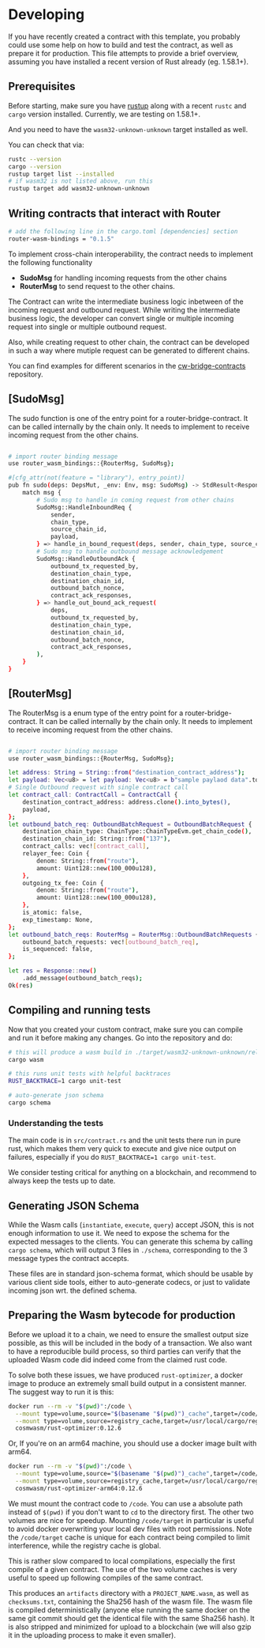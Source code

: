 # Developing

If you have recently created a contract with this template, you probably could use some
help on how to build and test the contract, as well as prepare it for production. This
file attempts to provide a brief overview, assuming you have installed a recent
version of Rust already (eg. 1.58.1+).

## Prerequisites

Before starting, make sure you have [rustup](https://rustup.rs/) along with a
recent `rustc` and `cargo` version installed. Currently, we are testing on 1.58.1+.

And you need to have the `wasm32-unknown-unknown` target installed as well.

You can check that via:

```sh
rustc --version
cargo --version
rustup target list --installed
# if wasm32 is not listed above, run this
rustup target add wasm32-unknown-unknown
```

## Writing contracts that interact with Router

```sh
# add the following line in the cargo.toml [dependencies] section
router-wasm-bindings = "0.1.5"
```

To implement cross-chain interoperability, the contract needs to implement the following functionality
 - **SudoMsg** for handling incoming requests from the other chains
 - **RouterMsg** to send request to the other chains.

The Contract can write the intermediate business logic inbetween of the incoming request and outbound request.
While writing the intermediate business logic, the developer can convert single or multiple incoming request into single or multiple 
outbound request. 

Also, while creating request to other chain, the contract can be developed in such a way where mutiple request can be generated to
different chains.

You can find examples for different scenarios in the [cw-bridge-contracts](https://github.com/router-protocol/cw-bridge-contracts.git) repository.


## [SudoMsg]

The sudo function is one of the entry point for a router-bridge-contract.
It can be called internally by the chain only. It needs to implement to receive incoming request from the other chains.
```sh

# import router binding message
use router_wasm_bindings::{RouterMsg, SudoMsg};

#[cfg_attr(not(feature = "library"), entry_point)]
pub fn sudo(deps: DepsMut, _env: Env, msg: SudoMsg) -> StdResult<Response<RouterMsg>> {
    match msg {
        # Sudo msg to handle in coming request from other chains
        SudoMsg::HandleInboundReq {
            sender,
            chain_type,
            source_chain_id,
            payload,
        } => handle_in_bound_request(deps, sender, chain_type, source_chain_id, payload),
        # Sudo msg to handle outbound message acknowledgement
        SudoMsg::HandleOutboundAck {
            outbound_tx_requested_by,
            destination_chain_type,
            destination_chain_id,
            outbound_batch_nonce,
            contract_ack_responses,
        } => handle_out_bound_ack_request(
            deps,
            outbound_tx_requested_by,
            destination_chain_type,
            destination_chain_id,
            outbound_batch_nonce,
            contract_ack_responses,
        ),
    }
}

```

## [RouterMsg]

The RouterMsg is a enum type  of the entry point for a router-bridge-contract.
It can be called internally by the chain only. It needs to implement to receive incoming request from the other chains.
```sh

# import router binding message
use router_wasm_bindings::{RouterMsg, SudoMsg};

let address: String = String::from("destination_contract_address");
let payload: Vec<u8> = let payload: Vec<u8> = b"sample paylaod data".to_vec();
# Single Outbound request with single contract call
let contract_call: ContractCall = ContractCall {
    destination_contract_address: address.clone().into_bytes(),
    payload,
};
let outbound_batch_req: OutboundBatchRequest = OutboundBatchRequest {
    destination_chain_type: ChainType::ChainTypeEvm.get_chain_code(),
    destination_chain_id: String::from("137"),
    contract_calls: vec![contract_call],
    relayer_fee: Coin {
        denom: String::from("route"),
        amount: Uint128::new(100_000u128),
    },
    outgoing_tx_fee: Coin {
        denom: String::from("route"),
        amount: Uint128::new(100_000u128),
    },
    is_atomic: false,
    exp_timestamp: None,
};
let outbound_batch_reqs: RouterMsg = RouterMsg::OutboundBatchRequests {
    outbound_batch_requests: vec![outbound_batch_req],
    is_sequenced: false,
};

let res = Response::new()
    .add_message(outbound_batch_reqs);
Ok(res)

```

## Compiling and running tests

Now that you created your custom contract, make sure you can compile and run it before
making any changes. Go into the repository and do:

```sh
# this will produce a wasm build in ./target/wasm32-unknown-unknown/release/YOUR_NAME_HERE.wasm
cargo wasm

# this runs unit tests with helpful backtraces
RUST_BACKTRACE=1 cargo unit-test

# auto-generate json schema
cargo schema
```

### Understanding the tests

The main code is in `src/contract.rs` and the unit tests there run in pure rust,
which makes them very quick to execute and give nice output on failures, especially
if you do `RUST_BACKTRACE=1 cargo unit-test`.

We consider testing critical for anything on a blockchain, and recommend to always keep
the tests up to date.

## Generating JSON Schema

While the Wasm calls (`instantiate`, `execute`, `query`) accept JSON, this is not enough
information to use it. We need to expose the schema for the expected messages to the
clients. You can generate this schema by calling `cargo schema`, which will output
3 files in `./schema`, corresponding to the 3 message types the contract accepts.

These files are in standard json-schema format, which should be usable by various
client side tools, either to auto-generate codecs, or just to validate incoming
json wrt. the defined schema.

## Preparing the Wasm bytecode for production

Before we upload it to a chain, we need to ensure the smallest output size possible,
as this will be included in the body of a transaction. We also want to have a
reproducible build process, so third parties can verify that the uploaded Wasm
code did indeed come from the claimed rust code.

To solve both these issues, we have produced `rust-optimizer`, a docker image to
produce an extremely small build output in a consistent manner. The suggest way
to run it is this:

```sh
docker run --rm -v "$(pwd)":/code \
  --mount type=volume,source="$(basename "$(pwd)")_cache",target=/code/target \
  --mount type=volume,source=registry_cache,target=/usr/local/cargo/registry \
  cosmwasm/rust-optimizer:0.12.6
```

Or, If you're on an arm64 machine, you should use a docker image built with arm64.
```sh
docker run --rm -v "$(pwd)":/code \
  --mount type=volume,source="$(basename "$(pwd)")_cache",target=/code/target \
  --mount type=volume,source=registry_cache,target=/usr/local/cargo/registry \
  cosmwasm/rust-optimizer-arm64:0.12.6
```

We must mount the contract code to `/code`. You can use a absolute path instead
of `$(pwd)` if you don't want to `cd` to the directory first. The other two
volumes are nice for speedup. Mounting `/code/target` in particular is useful
to avoid docker overwriting your local dev files with root permissions.
Note the `/code/target` cache is unique for each contract being compiled to limit
interference, while the registry cache is global.

This is rather slow compared to local compilations, especially the first compile
of a given contract. The use of the two volume caches is very useful to speed up
following compiles of the same contract.

This produces an `artifacts` directory with a `PROJECT_NAME.wasm`, as well as
`checksums.txt`, containing the Sha256 hash of the wasm file.
The wasm file is compiled deterministically (anyone else running the same
docker on the same git commit should get the identical file with the same Sha256 hash).
It is also stripped and minimized for upload to a blockchain (we will also
gzip it in the uploading process to make it even smaller).

